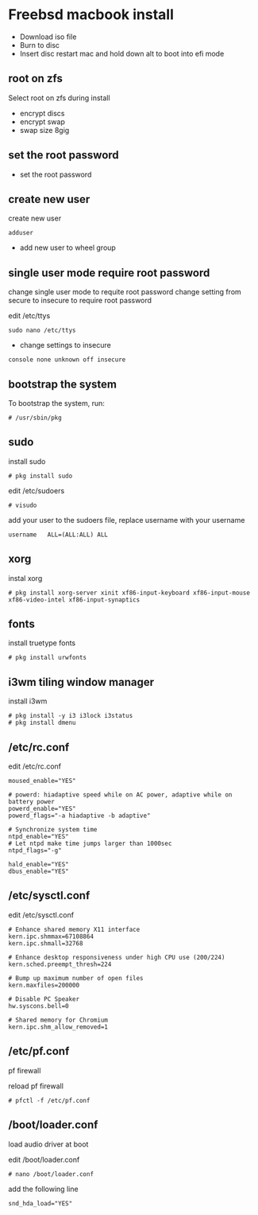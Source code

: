 # Freebsd macbook install

* Download iso file
* Burn to disc
* Insert disc restart mac and hold down alt to boot into efi mode

## root on zfs

Select root on zfs during install

* encrypt discs
* encrypt swap
* swap size 8gig

## set the root password

* set the root password

## create new user

create new user

```
adduser
```

* add new user to wheel group

## single user mode require root password

change single user mode to requite root password
change setting from secure to insecure to require root password

edit /etc/ttys

```
sudo nano /etc/ttys
```

* change settings to insecure

```
console none unknown off insecure
```

## bootstrap the system

To bootstrap the system, run:

```
# /usr/sbin/pkg
```

## sudo

install sudo 

```
# pkg install sudo
```

edit /etc/sudoers

```
# visudo
```

add your user to the sudoers file, replace username with your username

```
username   ALL=(ALL:ALL) ALL
```

## xorg

instal xorg

```
# pkg install xorg-server xinit xf86-input-keyboard xf86-input-mouse xf86-video-intel xf86-input-synaptics
```

## fonts

install truetype fonts

```
# pkg install urwfonts
```

## i3wm tiling window manager

install i3wm

```
# pkg install -y i3 i3lock i3status
# pkg install dmenu
```

## /etc/rc.conf

edit /etc/rc.conf

```
moused_enable="YES"

# powerd: hiadaptive speed while on AC power, adaptive while on battery power
powerd_enable="YES"
powerd_flags="-a hiadaptive -b adaptive"

# Synchronize system time
ntpd_enable="YES"
# Let ntpd make time jumps larger than 1000sec
ntpd_flags="-g"

hald_enable="YES"
dbus_enable="YES"
```

## /etc/sysctl.conf

edit /etc/sysctl.conf

```
# Enhance shared memory X11 interface
kern.ipc.shmmax=67108864
kern.ipc.shmall=32768

# Enhance desktop responsiveness under high CPU use (200/224)
kern.sched.preempt_thresh=224

# Bump up maximum number of open files
kern.maxfiles=200000

# Disable PC Speaker
hw.syscons.bell=0

# Shared memory for Chromium
kern.ipc.shm_allow_removed=1
```

## /etc/pf.conf

pf firewall

reload pf firewall

```
# pfctl -f /etc/pf.conf
```

## /boot/loader.conf

load audio driver at boot

edit /boot/loader.conf

```
# nano /boot/loader.conf
```

add the following line

```
snd_hda_load="YES"
```
